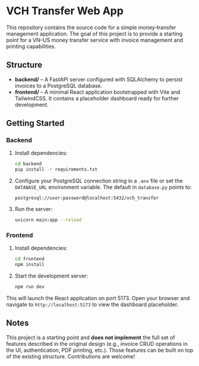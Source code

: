 # VCH Transfer Web App

This repository contains the source code for a simple money‑transfer management application. The goal of this project is to provide a starting point for a VN–US money transfer service with invoice management and printing capabilities.

## Structure

- **backend/** – A FastAPI server configured with SQLAlchemy to persist invoices to a PostgreSQL database.
- **frontend/** – A minimal React application bootstrapped with Vite and TailwindCSS. It contains a placeholder dashboard ready for further development.

## Getting Started

### Backend

1. Install dependencies:

   ```bash
   cd backend
   pip install -r requirements.txt
   ```

2. Configure your PostgreSQL connection string in a `.env` file or set the `DATABASE_URL` environment variable. The default in `database.py` points to:

   ```
   postgresql://user:password@localhost:5432/vch_transfer
   ```

3. Run the server:

   ```bash
   uvicorn main:app --reload
   ```

### Frontend

1. Install dependencies:

   ```bash
   cd frontend
   npm install
   ```

2. Start the development server:

   ```bash
   npm run dev
   ```

This will launch the React application on port 5173. Open your browser and navigate to `http://localhost:5173` to view the dashboard placeholder.

## Notes

This project is a starting point and **does not implement** the full set of features described in the original design (e.g., invoice CRUD operations in the UI, authentication, PDF printing, etc.). Those features can be built on top of the existing structure. Contributions are welcome!
